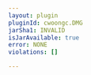 ```yaml
---
layout: plugin
pluginId: cwoongc.DMG
jarSha1: INVALID
isJarAvailable: true
error: NONE
violations: []

---
```

